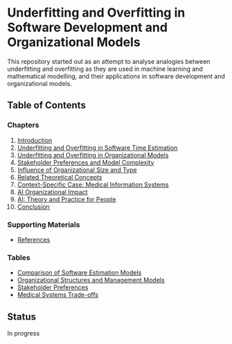 # Underfitting and Overfitting in Software Development and Organizational Models

This repository started out as an attempt to analyse analogies between underfitting and overfitting
as they are used in machine learning and mathematical modelling, and their applications in software
development and organizational models.

## Table of Contents

### Chapters
1. [Introduction](chapters/01-introduction.md)
2. [Underfitting and Overfitting in Software Time Estimation](chapters/02-software-time-estimation.md)
3. [Underfitting and Overfitting in Organizational Models](chapters/03-organizational-models.md)
4. [Stakeholder Preferences and Model Complexity](chapters/04-stakeholder-preferences.md)
5. [Influence of Organizational Size and Type](chapters/05-organizational-size-influence.md)
6. [Related Theoretical Concepts](chapters/06-theoretical-concepts.md)
7. [Context-Specific Case: Medical Information Systems](chapters/07-medical-systems-case.md)
8. [AI Organizational Impact](chapters/08-ai-organizational-impact.md)
9. [AI: Theory and Practice for People](chapters/09-ai-people-theory-practice.md)
10. [Conclusion](chapters/10-conclusion.md)

### Supporting Materials
- [References](references.md)

### Tables
- [Comparison of Software Estimation Models](tables/estimation-models-comparison.md)
- [Organizational Structures and Management Models](tables/organizational-structures.md)
- [Stakeholder Preferences](tables/stakeholder-preferences.md)
- [Medical Systems Trade-offs](tables/medical-systems-tradeoffs.md)

## Status

In progress
